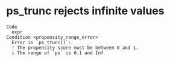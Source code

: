 # ps_trunc rejects infinite values

    Code
      expr
    Condition <propensity_range_error>
      Error in `ps_trunc()`:
      ! The propensity score must be between 0 and 1.
      i The range of `ps` is 0.1 and Inf

